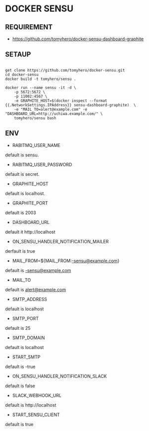 DOCKER SENSU 
===========

REQUIREMENT
---

* https://github.com/tomyhero/docker-sensu-dashboard-graphite


SETAUP
---

```

get clone https://github.com/tomyhero/docker-sensu.git
cd docker-sensu
docker build -t tomyhero/sensu .

docker run --name sensu -it -d \
	-p 5672:5672 \
	-p 11002:4567 \
	-e GRAPHITE_HOST=$(docker inspect --format {{.NetworkSettings.IPAddress}} sensu-dashboard-graphite)  \
	-e "MAIL_TO=alert@example.com" -e "DASHBOARD_URL=http://uchiwa.example.com/" \
	tomyhero/sensu bash

```

ENV
----


* RABITMQ_USER_NAME

default is sensu.

* RABITMQ_USER_PASSWORD

default is secret.

* GRAPHITE_HOST

default is localhost.

* GRAPHITE_PORT

default is 2003

* DASHBOARD_URL

default it http://localhost


* ON_SENSU_HANDLER_NOTIFICATION_MAILER

derfault is true 

* MAIL_FROM=${MAIL_FROM:-sensu@example.com}

default is -sensu@example.com

* MAIL_TO

default is alert@example.com

* SMTP_ADDRESS


default is localhost

* SMTP_PORT

default is 25

* SMTP_DOMAIN

default is localhost

* START_SMTP

default is -true

* ON_SENSU_HANDLER_NOTIFICATION_SLACK

default is false

* SLACK_WEBHOOK_URL

default is http://localhost

* START_SENSU_CLIENT

default is true


